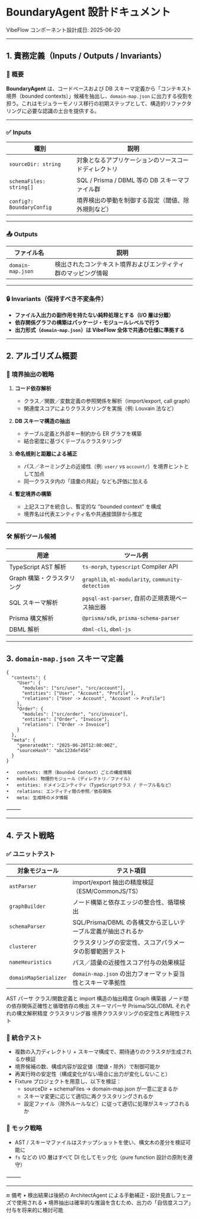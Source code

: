 # BoundaryAgent 設計ドキュメント

VibeFlow コンポーネント設計成日: 2025-06-20

---

## 1. 責務定義（Inputs / Outputs / Invariants）

### 🎯 概要

**BoundaryAgent** は、コードベースおよび DB スキーマ定義から「コンテキスト境界（bounded contexts）」候補を抽出し、`domain-map.json` に出力する役割を担う。これはモジュラーモノリス移行の初期ステップとして、構造的リファクタリングに必要な認識の土台を提供する。

---

### ✅ Inputs

| 種別                      | 説明                                                 |
| ------------------------- | ---------------------------------------------------- |
| `sourceDir: string`       | 対象となるアプリケーションのソースコードディレクトリ |
| `schemaFiles: string[]`   | SQL / Prisma / DBML 等の DB スキーマファイル群       |
| `config?: BoundaryConfig` | 境界検出の挙動を制御する設定（閾値、除外規則など）   |

---

### 📤 Outputs

| ファイル名        | 説明                                                           |
| ----------------- | -------------------------------------------------------------- |
| `domain-map.json` | 検出されたコンテキスト境界およびエンティティ群のマッピング情報 |

---

### 🔒 Invariants（保持すべき不変条件）

- **ファイル入出力の副作用を持たない純粋処理とする（I/O 層は分離）**
- **依存関係グラフの構築はパッケージ・モジュールレベルで行う**
- **出力形式（`domain-map.json`）は VibeFlow 全体で共通の仕様に準拠する**

---

## 2. アルゴリズム概要

### 🧠 境界抽出の戦略

1. **コード依存解析**

   - クラス／関数／変数定義の参照関係を解析（import/export, call graph）
   - 関連度スコアによりクラスタリングを実施（例: Louvain 法など）

2. **DB スキーマ構造の抽出**

   - テーブル定義と外部キー制約から ER グラフを構築
   - 結合密度に基づくテーブルクラスタリング

3. **命名規則と距離による補正**

   - パス／ネーミング上の近接性（例: `user/` vs `account/`）を境界ヒントとして加点
   - 同一クラスタ内の「語彙の共起」なども評価に加える

4. **暫定境界の構築**
   - 上記スコアを統合し、暫定的な "bounded context" を構成
   - 境界名は代表エンティティ名や共通接頭辞から推定

---

### 🛠 解析ツール候補

| 用途                       | ツール例                                           |
| -------------------------- | -------------------------------------------------- |
| TypeScript AST 解析        | `ts-morph`, `typescript` Compiler API              |
| Graph 構築・クラスタリング | `graphlib`, `ml-modularity`, `community-detection` |
| SQL スキーマ解析           | `pgsql-ast-parser`, 自前の正規表現ベース抽出器     |
| Prisma 構文解析            | `@prisma/sdk`, `prisma-schema-parser`              |
| DBML 解析                  | `dbml-cli`, `dbml-js`                              |

---

## 3. `domain-map.json` スキーマ定義

```jsonc
{
  "contexts": {
    "User": {
      "modules": ["src/user", "src/account"],
      "entities": ["User", "Account", "Profile"],
      "relations": ["User -> Account", "Account -> Profile"]
    },
    "Order": {
      "modules": ["src/order", "src/invoice"],
      "entities": ["Order", "Invoice"],
      "relations": ["Order -> Invoice"]
    }
  },
  "meta": {
    "generatedAt": "2025-06-20T12:00:00Z",
    "sourceHash": "abc123def456"
  }
}
```

    •	contexts: 境界（Bounded Context）ごとの構成情報
    •	modules: 物理的モジュール（ディレクトリ／ファイル）
    •	entities: ドメインエンティティ（TypeScriptクラス / テーブル名など）
    •	relations: エンティティ間の参照／依存関係
    •	meta: 生成時のメタ情報

⸻

---

## 4. テスト戦略

### ✅ ユニットテスト

| 対象モジュール        | テスト項目                                                   |
| --------------------- | ------------------------------------------------------------ |
| `astParser`           | import/export 抽出の精度検証（ESM/CommonJS/TS）              |
| `graphBuilder`        | ノード構築と依存エッジの整合性、循環検出                     |
| `schemaParser`        | SQL/Prisma/DBML の各構文から正しいテーブル定義が抽出されるか |
| `clusterer`           | クラスタリングの安定性、スコアパラメータの影響範囲テスト     |
| `nameHeuristics`      | パス／語彙の近接性スコア付与の効果検証                       |
| `domainMapSerializer` | `domain-map.json` の出力フォーマット妥当性とスキーマ準拠性   |

AST パーサ クラス/関数定義と import 構造の抽出精度
Graph 構築器 ノード間の依存関係正確性と循環依存の検出
スキーマパーサ Prisma/SQL/DBML それぞれの構文解釈精度
クラスタリング器 境界クラスタリングの安定性と再現性テスト

### 🔁 統合テスト

- 複数の入力ディレクトリ + スキーマ構成で、期待通りのクラスタが生成されるか検証
- 境界候補の数、構成内容が設定値（閾値・除外）で制御可能か
- 再実行時の安定性（構成変化がない場合に出力が変化しないこと）
- Fixture プロジェクトを用意し、以下を検証：
  - sourceDir + schemaFiles → domain-map.json が一意に定まるか
  - スキーマ変更に応じて適切に再クラスタリングされるか
  - 設定ファイル（除外ルールなど）に従って適切に処理がスキップされるか

### 📎 モック戦略

- AST / スキーマファイルはスナップショットを使い、構文木の差分を検証可能に
- `fs` などの I/O 層はすべて DI 化してモック化（pure function 設計の原則を遵守）

⸻

---

🔚 備考
• 検出結果は後続の ArchitectAgent による手動補正・設計見直しフェーズで使用される
• 境界抽出は確率的な推論を含むため、出力の「自信度スコア」付与を将来的に検討可能
